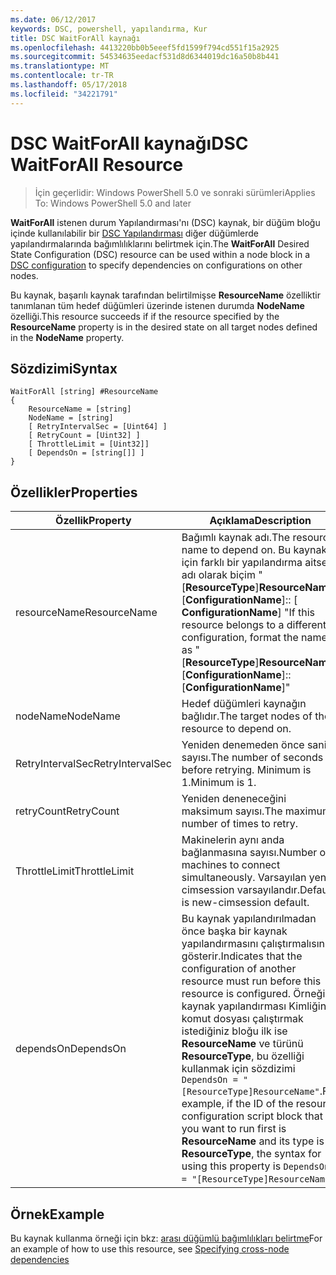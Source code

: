 ```yaml
---
ms.date: 06/12/2017
keywords: DSC, powershell, yapılandırma, Kur
title: DSC WaitForAll kaynağı
ms.openlocfilehash: 4413220bb0b5eeef5fd1599f794cd551f15a2925
ms.sourcegitcommit: 54534635eedacf531d8d6344019dc16a50b8b441
ms.translationtype: MT
ms.contentlocale: tr-TR
ms.lasthandoff: 05/17/2018
ms.locfileid: "34221791"
---
```

# <a name="dsc-waitforall-resource"></a><span data-ttu-id="f38d0-103">DSC WaitForAll kaynağı</span><span class="sxs-lookup"><span data-stu-id="f38d0-103">DSC WaitForAll Resource</span></span>

> <span data-ttu-id="f38d0-104">İçin geçerlidir: Windows PowerShell 5.0 ve sonraki sürümleri</span><span class="sxs-lookup"><span data-stu-id="f38d0-104">Applies To: Windows PowerShell 5.0 and later</span></span>

<span data-ttu-id="f38d0-105">**WaitForAll** istenen durum Yapılandırması'nı (DSC) kaynak, bir düğüm bloğu içinde kullanılabilir bir [DSC Yapılandırması](configurations.md) diğer düğümlerde yapılandırmalarında bağımlılıklarını belirtmek için.</span><span class="sxs-lookup"><span data-stu-id="f38d0-105">The **WaitForAll** Desired State Configuration (DSC) resource can be used within a node block in a [DSC configuration](configurations.md) to specify dependencies on configurations on other nodes.</span></span>

<span data-ttu-id="f38d0-106">Bu kaynak, başarılı kaynak tarafından belirtilmişse **ResourceName** özelliktir tanımlanan tüm hedef düğümleri üzerinde istenen durumda **NodeName** özelliği.</span><span class="sxs-lookup"><span data-stu-id="f38d0-106">This resource succeeds if if the resource specified by the **ResourceName** property is in the desired state on all target nodes defined in the **NodeName** property.</span></span>


## <a name="syntax"></a><span data-ttu-id="f38d0-107">Sözdizimi</span><span class="sxs-lookup"><span data-stu-id="f38d0-107">Syntax</span></span>

```
WaitForAll [string] #ResourceName
{
    ResourceName = [string]
    NodeName = [string]
    [ RetryIntervalSec = [Uint64] ]
    [ RetryCount = [Uint32] ]
    [ ThrottleLimit = [Uint32]]
    [ DependsOn = [string[]] ]
}
```

## <a name="properties"></a><span data-ttu-id="f38d0-108">Özellikler</span><span class="sxs-lookup"><span data-stu-id="f38d0-108">Properties</span></span>

|  <span data-ttu-id="f38d0-109">Özellik</span><span class="sxs-lookup"><span data-stu-id="f38d0-109">Property</span></span>  |  <span data-ttu-id="f38d0-110">Açıklama</span><span class="sxs-lookup"><span data-stu-id="f38d0-110">Description</span></span>   |
|---|---|
| <span data-ttu-id="f38d0-111">resourceName</span><span class="sxs-lookup"><span data-stu-id="f38d0-111">ResourceName</span></span>| <span data-ttu-id="f38d0-112">Bağımlı kaynak adı.</span><span class="sxs-lookup"><span data-stu-id="f38d0-112">The resource name to depend on.</span></span> <span data-ttu-id="f38d0-113">Bu kaynak için farklı bir yapılandırma aitse, adı olarak biçim "[__ResourceType__]__ResourceName__:: [__ConfigurationName__]:: [ __ConfigurationName__] "</span><span class="sxs-lookup"><span data-stu-id="f38d0-113">If this resource belongs to a different configuration, format the name as "[__ResourceType__]__ResourceName__::[__ConfigurationName__]::[__ConfigurationName__]"</span></span>|
| <span data-ttu-id="f38d0-114">nodeName</span><span class="sxs-lookup"><span data-stu-id="f38d0-114">NodeName</span></span>| <span data-ttu-id="f38d0-115">Hedef düğümleri kaynağın bağlıdır.</span><span class="sxs-lookup"><span data-stu-id="f38d0-115">The target nodes of the resource to depend on.</span></span>|
| <span data-ttu-id="f38d0-116">RetryIntervalSec</span><span class="sxs-lookup"><span data-stu-id="f38d0-116">RetryIntervalSec</span></span>| <span data-ttu-id="f38d0-117">Yeniden denemeden önce saniye sayısı.</span><span class="sxs-lookup"><span data-stu-id="f38d0-117">The number of seconds before retrying.</span></span> <span data-ttu-id="f38d0-118">Minimum is 1.</span><span class="sxs-lookup"><span data-stu-id="f38d0-118">Minimum is 1.</span></span>|
| <span data-ttu-id="f38d0-119">retryCount</span><span class="sxs-lookup"><span data-stu-id="f38d0-119">RetryCount</span></span>| <span data-ttu-id="f38d0-120">Yeniden deneneceğini maksimum sayısı.</span><span class="sxs-lookup"><span data-stu-id="f38d0-120">The maximum number of times to retry.</span></span>|
| <span data-ttu-id="f38d0-121">ThrottleLimit</span><span class="sxs-lookup"><span data-stu-id="f38d0-121">ThrottleLimit</span></span>| <span data-ttu-id="f38d0-122">Makinelerin aynı anda bağlanmasına sayısı.</span><span class="sxs-lookup"><span data-stu-id="f38d0-122">Number of machines to connect simultaneously.</span></span> <span data-ttu-id="f38d0-123">Varsayılan yeni-cimsession varsayılandır.</span><span class="sxs-lookup"><span data-stu-id="f38d0-123">Default is new-cimsession default.</span></span>|
| <span data-ttu-id="f38d0-124">dependsOn</span><span class="sxs-lookup"><span data-stu-id="f38d0-124">DependsOn</span></span> | <span data-ttu-id="f38d0-125">Bu kaynak yapılandırılmadan önce başka bir kaynak yapılandırmasını çalıştırmalısınız gösterir.</span><span class="sxs-lookup"><span data-stu-id="f38d0-125">Indicates that the configuration of another resource must run before this resource is configured.</span></span> <span data-ttu-id="f38d0-126">Örneğin, kaynak yapılandırması Kimliğini komut dosyası çalıştırmak istediğiniz bloğu ilk ise __ResourceName__ ve türünü __ResourceType__, bu özelliği kullanmak için sözdizimi `DependsOn = "[ResourceType]ResourceName"`.</span><span class="sxs-lookup"><span data-stu-id="f38d0-126">For example, if the ID of the resource configuration script block that you want to run first is __ResourceName__ and its type is __ResourceType__, the syntax for using this property is `DependsOn = "[ResourceType]ResourceName"`.</span></span>|


## <a name="example"></a><span data-ttu-id="f38d0-127">Örnek</span><span class="sxs-lookup"><span data-stu-id="f38d0-127">Example</span></span>

<span data-ttu-id="f38d0-128">Bu kaynak kullanma örneği için bkz: [arası düğümlü bağımlılıkları belirtme](crossNodeDependencies.md)</span><span class="sxs-lookup"><span data-stu-id="f38d0-128">For an example of how to use this resource, see [Specifying cross-node dependencies](crossNodeDependencies.md)</span></span>